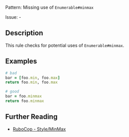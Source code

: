 Pattern: Missing use of `Enumerable#minmax`

Issue: -

## Description

This rule checks for potential uses of `Enumerable#minmax`.

## Examples

```ruby
# bad
bar = [foo.min, foo.max]
return foo.min, foo.max

# good
bar = foo.minmax
return foo.minmax
```

## Further Reading

* [RuboCop - Style/MinMax](https://rubocop.readthedocs.io/en/latest/cops_style/#styleminmax)
